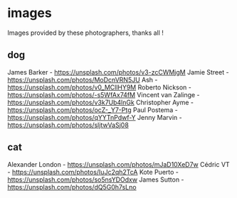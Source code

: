 # images
Images provided by these photographers, thanks all !

## dog
James Barker 	- https://unsplash.com/photos/v3-zcCWMjgM
Jamie Street 	- https://unsplash.com/photos/MoDcnVRN5JU
Ash  			- https://unsplash.com/photos/v0_MCllHY9M
Roberto Nickson	- https://unsplash.com/photos/-s5WfAx74fM
Vincent van Zalinge  - https://unsplash.com/photos/v3k7Ub4lnGk
Christopher Ayme	- https://unsplash.com/photos/ocZ-_Y7-Ptg
Paul Postema	- https://unsplash.com/photos/qYYTnPdwf-Y
Jenny Marvin 	- https://unsplash.com/photos/sljtwVaSj08

## cat
Alexander London - https://unsplash.com/photos/mJaD10XeD7w
Cédric VT - https://unsplash.com/photos/IuJc2qh2TcA
Kote Puerto - https://unsplash.com/photos/so5nsYDOdxw
James Sutton - https://unsplash.com/photos/dQ5G0h7sLno
